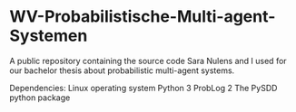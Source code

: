 # WV-Probabilistische-Multi-agent-Systemen
A public repository containing the source code Sara Nulens and I used for our bachelor thesis about probabilistic multi-agent systems. 

Dependencies:
  Linux operating system
  Python 3
  ProbLog 2
  The PySDD python package
